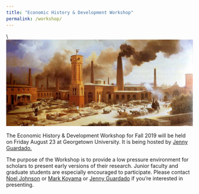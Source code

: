 ```yaml
---
title: "Economic History & Development Workshop"
permalink: /workshop/
---
```

\\
![factory](/assets/images/factory.png)


The Economic History & Development Workshop for Fall 2019 will be held on Friday August 23 at Georgetown University. It is being hosted by [Jenny Guardado.](https://sites.google.com/site/jennyguardado/)

The purpose of the Workshop is to provide a low pressure environment for scholars to present early versions of their research.  Junior faculty and graduate students are especially encouraged to participate.  Please contact [Noel Johnson](mailto:noeldjohnson@mac.com) or [Mark Koyama](mailto:mark.koyama@gmail.com) or [Jenny Guardado](mailto:jennyguardado@gmail.com) if you’re interested in presenting.
